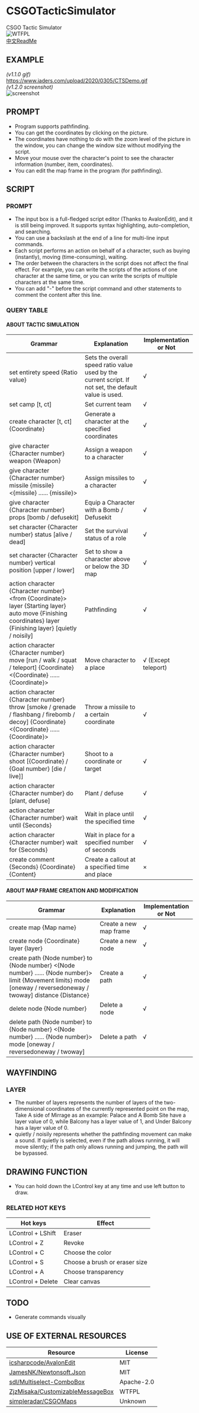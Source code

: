 # CSGOTacticSimulator
CSGO Tactic Simulator <br />
 ![WTFPL](http://www.wtfpl.net/wp-content/uploads/2012/12/wtfpl-badge-1.png) <br />
 [中文ReadMe](https://github.com/ZjzMisaka/CSGOTacticSimulator/blob/master/README_CH.md) <br />
## EXAMPLE
*(v1.1.0 gif)* </br>
https://www.iaders.com/upload/2020/0305/CTSDemo.gif </br>
*(v1.2.0 screenshot)* </br>
![screenshot](https://www.iaders.com/upload/2020/0312/v1.3.0.png)
## PROMPT
- Program supports pathfinding. 
- You can get the coordinates by clicking on the picture.
- The coordinates have nothing to do with the zoom level of the picture in the window, you can change the window size without modifying the script. 
- Move your mouse over the character's point to see the character information (number, item, coordinates).
- You can edit the map frame in the program (for pathfinding).
## SCRIPT
### PROMPT
- The input box is a full-fledged script editor (Thanks to AvalonEdit), and it is still being improved. It supports syntax highlighting, auto-completion, and searching.
- You can use a backslash at the end of a line for multi-line input commands.
- Each script performs an action on behalf of a character, such as buying (instantly), moving (time-consuming), waiting.
- The order between the characters in the script does not affect the final effect. For example, you can write the scripts of the actions of one character at the same time, or you can write the scripts of multiple characters at the same time.
- You can add "-" before the script command and other statements to comment the content after this line.
### QUERY TABLE
#### ABOUT TACTIC SIMULATION
|Grammar|Explanation|Implementation or Not|
|----|----|----|
|set entirety speed {Ratio value}|Sets the overall speed ratio value used by the current script. If not set, the default value is used.|√|
|set camp [t, ct]|Set current team|√|
|create character [t, ct] {Coordinate}|Generate a character at the specified coordinates|√|
|give character {Character number} weapon {Weapon}|Assign a weapon to a character|√|
|give character {Character number} missile {missile} <{missile} ...... {missile}>|Assign missiles to a character|√|
|give character {Character number} props [bomb / defusekit]|Equip a Character with a Bomb / Defusekit|√|
|set character {Character number} status [alive / dead]|Set the survival status of a role|√|
|set character {Character number} vertical position [upper / lower]|Set to show a character above or below the 3D map|√|
|action character {Character number} <from {Coordinate}> layer {Starting layer} auto move {Finishing coordinates} layer {Finishing layer} [quietly / noisily]|Pathfinding|√|
|action character {Character number} move [run / walk / squat / teleport] {Coordinate} <{Coordinate} ...... {Coordinate}>|Move character to a place|√ (Except teleport)|
|action character {Character number} throw [smoke / grenade / flashbang / firebomb / decoy] {Coordinate} <{Coordinate} ...... {Coordinate}>|Throw a missile to a certain coordinate|√|
|action character {Character number} shoot [{Coordinate} / {Goal number} [die / live]]|Shoot to a coordinate or target|√|
|action character {Character number} do [plant, defuse]|Plant / defuse|√|
|action character {Character number} wait until {Seconds}|Wait in place until the specified time|√|
|action character {Character number} wait for {Seconds}|Wait in place for a specified number of seconds|√|
|create comment {Seconds} {Coordinate} {Content}|Create a callout at a specified time and place|×|
#### ABOUT MAP FRAME CREATION AND MODIFICATION
|Grammar|Explanation|Implementation or Not|
|----|----|----|
|create map {Map name}|Create a new map frame|√|
|create node {Coordinate} layer {layer}|Create a new node|√|
|create path {Node number} to {Node number} <{Node number} ...... {Node number}> limit {Movement limits} mode [oneway / reversedoneway / twoway] distance {Distance}|Create a path|√|
|delete node {Node number}|Delete a node|√|
|delete path {Node number} to {Node number} <{Node number} ...... {Node number}> mode [oneway / reversedoneway / twoway]|Delete a path|√|
## WAYFINDING
### LAYER
- The number of layers represents the number of layers of the two-dimensional coordinates of the currently represented point on the map, Take A side of Mirrage as an example: Palace and A Bomb Site have a layer value of 0, while Balcony has a layer value of 1, and Under Balcony has a layer value of 0.
- quietly / noisily represents whether the pathfinding movement can make a sound. If quietly is selected, even if the path allows running, it will move silently; if the path only allows running and jumping, the path will be bypassed.
## DRAWING FUNCTION
- You can hold down the LControl key at any time and use left button to draw. 
### RELATED HOT KEYS
|Hot keys|Effect|
|----|----|
|LControl + LShift|Eraser|
|LControl + Z|Revoke|
|LControl + C|Choose the color|
|LControl + S|Choose a brush or eraser size|
|LControl + A|Choose transparency|
|LControl + Delete|Clear canvas|
## TODO
- Generate commands visually
## USE OF EXTERNAL RESOURCES
|Resource|License|
|----|----|
|[icsharpcode/AvalonEdit](https://github.com/icsharpcode/AvalonEdit)|MIT|
|[JamesNK/Newtonsoft.Json](https://github.com/JamesNK/Newtonsoft.Json)|MIT|
|[sdl/Multiselect-ComboBox](https://github.com/sdl/Multiselect-ComboBox)|Apache-2.0|
|[ZjzMisaka/CustomizableMessageBox](https://github.com/ZjzMisaka/CustomizableMessageBox)|WTFPL|
|[simpleradar/CSGOMaps](http://simpleradar.com/)|Unknown|
